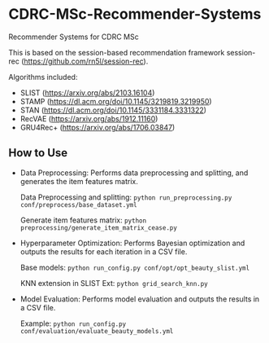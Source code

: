 # CDRC-MSc-Recommender-Systems
 Recommender Systems for CDRC MSc


This is based on the session-based recommendation framework session-rec (https://github.com/rn5l/session-rec).


Algorithms included:
* SLIST (https://arxiv.org/abs/2103.16104)
* STAMP (https://dl.acm.org/doi/10.1145/3219819.3219950)
* STAN (https://dl.acm.org/doi/10.1145/3331184.3331322)
* RecVAE (https://arxiv.org/abs/1912.11160)
* GRU4Rec+ (https://arxiv.org/abs/1706.03847)

## How to Use

* Data Preprocessing: Performs data preprocessing and splitting, and generates the item features matrix.
    
    Data Preprocessing and splitting: `python run_preprocessing.py conf/preprocess/base_dataset.yml`
    
    Generate item features matrix: `python preprocessing/generate_item_matrix_cease.py`
    
* Hyperparameter Optimization: Performs Bayesian optimization and outputs the results for each iteration in a CSV file.
    
    Base models: `python run_config.py conf/opt/opt_beauty_slist.yml`
    
    KNN extension in SLIST Ext: `python grid_search_knn.py`
    
* Model Evaluation: Performs model evaluation and outputs the results in a CSV file.
    
    Example: `python run_config.py conf/evaluation/evaluate_beauty_models.yml`
